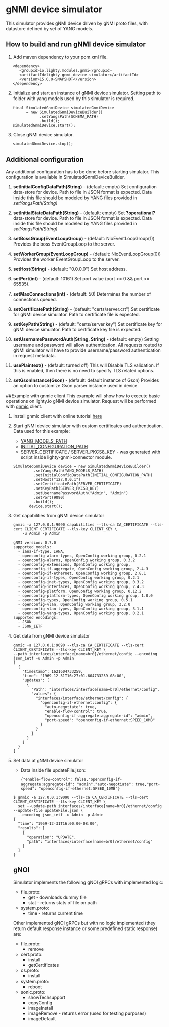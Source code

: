 # gNMI device simulator
This simulator provides gNMI device driven by gNMI proto files, with datastore defined by set of YANG models.

## How to build and run gNMI device simulator

1. Add maven dependency to your pom.xml file.
```
   <dependency>
      <groupId>io.lighty.modules.gnmi</groupId>
      <artifactId>lighty-gnmi-device-simulator</artifactId>
      <version>15.0.0-SNAPSHOT</version>
   </dependency>
```

2. Initialize and start an instance of gNMI device simulator. Setting path to folder with yang models used by this
   simulator is required.

```
   final SimulatedGnmiDevice simulatedGnmiDevice
         = new SimulatedGnmiDeviceBuilder()
               .setYangsPath(SCHEMA_PATH)
               .build();
   simulatedGnmiDevice.start();
```

3. Close gNMI device simulator.

```
   simulatedGnmiDevice.stop();
```

## Additional configuration

Any additional configuration has to be done before starting simulator. This configuration is available in
SimulatedGnmiDeviceBuilder.

1. **setInitialConfigDataPath(String)** - (default: empty) Set configuration data-store for device. Path to file
   in JSON format is expected. Data inside this file should be modeled by YANG files provided in *setYangsPath(String)*

2. **setInitialStateDataPath(String)** - (default: empty) Set **?operational?** data-store for device. Path to
   file in JSON format is expected. Data inside this file should be modeled by YANG files provided in *setYangsPath(String)*

3. **setBossGroup(EventLoopGroup)** - (default: NioEventLoopGroup(1)) Provides the boss EventGroupLoop to the server.

4. **setWorkerGroup(EventLoopGroup)** - (default: NioEventLoopGroup(0)) Provides the worker EventGroupLoop to the server.

5. **setHost(String)** - (default: "0.0.0.0") Set host address.

6. **setPort(int)** - (default: 10161) Set port value (port >= 0 && port <= 65535).

7. **setMaxConnections(int)** - (default: 50) Determines the number of connections queued.

8. **setCertificatePath(String)** - (default: "certs/server.crt") Set certificate for gNMI device simulator.
   Path to certificate file is expected.

9. **setKeyPath(String)** - (default: "certs/server.key") Set certificate key for gNMI device simulator.
   Path to certificate key file is expected.

10. **setUsernamePasswordAuth(String, String)** - (default: empty) Setting username and password will allow
   authentication. All requests routed to gNMI simulator will have to provide username/password
   authentication in request metadata.

11. **usePlaintext()** - (default: turned off) This will Disable TLS validation. If this is enabled, then there is no need
   to specify TLS related options.

12. **setGsonInstance(Gson)** - (default: default instance of Gson)  Provides an option to customize Gson parser instance
   used in device.

##Example with gnmic client
This example will show how to execute basic operations on lighty.io gNMI device simulator. Request will be performed with
[gnmic](https://gnmic.kmrd.dev/) client.

1) Install gnmic client with online tutorial [here](https://gnmic.kmrd.dev/#installation)

2) Start gNMI device simulator with custom certificates and authentication. Data used for this example:
   - [YANG_MODELS_PATH](src/test/resources/test_schema)
   - [INITIAL_CONFIGURATION_PATH](src/test/resources/initData/config.json)
   - SERVER_CERTIFICATE / SERVER_PKCS8_KEY - was generated with script inside lighty-gnmi-connector module.
   ```
   SimulatedGnmiDevice device = new SimulatedGnmiDeviceBuilder()
            .setYangsPath(YANG_MODELS_PATH)
            .setInitialConfigDataPath(INITIAL_CONFIGURATION_PATH)
            .setHost("127.0.0.1")
            .setCertificatePath(SERVER_CERTIFICATE)
            .setKeyPath(SERVER_PKCS8_KEY)
            .setUsernamePasswordAuth("Admin", "Admin")
            .setPort(9090)
            .build();
          device.start();
   ```

3) Get capabilities from gNMI device simulator
   ```
   gnmic -a 127.0.0.1:9090 capabilities --tls-ca CA_CERTIFICATE --tls-cert CLIENT_CERTIFICATE --tls-key CLIENT_KEY \
       -u Admin -p Admin

   gNMI version: 0.7.0
   supported models:
     - iana-if-type, IANA,
     - openconfig-alarm-types, OpenConfig working group, 0.2.1
     - openconfig-alarms, OpenConfig working group, 0.3.2
     - openconfig-extensions, OpenConfig working group,
     - openconfig-if-aggregate, OpenConfig working group, 2.4.3
     - openconfig-if-ethernet, OpenConfig working group, 2.8.1
     - openconfig-if-types, OpenConfig working group, 0.2.1
     - openconfig-inet-types, OpenConfig working group, 0.3.2
     - openconfig-interfaces, OpenConfig working group, 2.4.3
     - openconfig-platform, OpenConfig working group, 0.12.2
     - openconfig-platform-types, OpenConfig working group, 1.0.0
     - openconfig-types, OpenConfig working group, 0.5.1
     - openconfig-vlan, OpenConfig working group, 3.2.0
     - openconfig-vlan-types, OpenConfig working group, 3.1.1
     - openconfig-yang-types, OpenConfig working group, 0.2.1
   supported encodings:
     - JSON
     - JSON_IETF
     ```

4) Get data from gNMI device simulator
   ```
   gnmic -a 127.0.0.1:9090 --tls-ca CA_CERTIFICATE --tls-cert CLIENT_CERTIFICATE --tls-key CLIENT_KEY \
   --path interfaces/interface[name=br0]/ethernet/config --encoding json_ietf -u Admin -p Admin
   [
     {
       "timestamp": 1621604733259,
       "time": "1969-12-31T16:27:01.604733259-08:00",
       "updates": [
         {
           "Path": "interfaces/interface[name=br0]/ethernet/config",
           "values": {
             "interfaces/interface/ethernet/config": {
               "openconfig-if-ethernet:config": {
                 "auto-negotiate": true,
                 "enable-flow-control": true,
                 "openconfig-if-aggregate:aggregate-id": "admin",
                 "port-speed": "openconfig-if-ethernet:SPEED_10MB"
               }
             }
           }
         }
       ]
     }
   ]
   ```

5) Set data at gNMI device simulator
   - Data inside file updateFile.json:
      ```
      {"enable-flow-control": false,"openconfig-if-aggregate:aggregate-id": "admin","auto-negotiate": true,"port-speed": "openconfig-if-ethernet:SPEED_10MB"}
      ```
   ```
   $ gnmic -a 127.0.0.1:9090 --tls-ca CA_CERTIFICATE --tls-cert CLIENT_CERTIFICATE --tls-key CLIENT_KEY \
     set --update-path interfaces/interface[name=br0]/ethernet/config --update-file updateFile.json \
     --encoding json_ietf -u Admin -p Admin
   {
     "time": "1969-12-31T16:00:00-08:00",
     "results": [
       {
         "operation": "UPDATE",
         "path": "interfaces/interface[name=br0]/ethernet/config"
       }
     ]
   }
   ```
   
   ## gNOI
   Simulator implements the following gNOI gRPCs with implemented logic:
   - file.proto:
     - get - downloads dummy file
     - stat - returns stats of file on path
   - system.proto:
     - time - returns current time
   
   Other implemented gNOI gRPCs but with no logic implemented (they return default response instance or some predefined static response)
    are:
   - file.proto:
     - remove
   - cert.proto:
     - install
     - getCertificates
   - os.proto:
     - install
   - system.proto:
     - reboot
   - sonic.proto:
     - showTechsupport
     - copyConfig
     - imageInstall
     - imageRemove - returns error (used for testing purposes)
     - imageDefault

